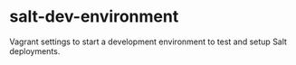 salt-dev-environment
====================

Vagrant settings to start a development environment to test and setup Salt deployments.
